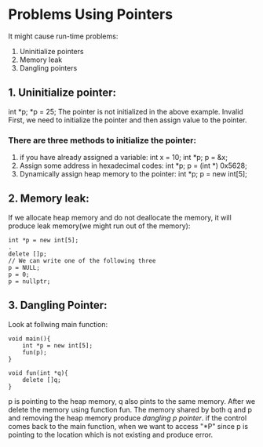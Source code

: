 # Problems Using Pointers
It might cause run-time problems:
1. Uninitialize pointers
2. Memory leak
3. Dangling pointers

## 1. Uninitialize pointer:
int *p;
*p = 25;
The pointer is not initialized in the above example. Invalid 
First, we need to initialize the pointer and then assign value to the pointer.

### There are three methods to initialize the pointer:
1. if you have already assigned a variable:
    int x = 10;
    int *p;
    p = &x;
2. Assign some address in hexadecimal codes:
    int *p;
    p = (int *) 0x5628;
3. Dynamically assign heap memory to the pointer:
    int *p;
    p = new int[5];

## 2. Memory leak:
If we allocate heap memory and  do not deallocate the memory, it will produce leak memory(we might run out of the memory):

    int *p = new int[5];
    .
    delete []p;
    // We can write one of the following three 
    p = NULL; 
    p = 0;
    p = nullptr;

## 3. Dangling Pointer:
Look at follwing main function:

    void main(){
        int *p = new int[5];
        fun(p);
    }

    void fun(int *q){
        delete []q;
    }
p is pointing to the heap memory, q also pints to the same memory. After we delete the memory using function fun. The memory shared by both q and p and removing the heap memory produce *dangling p pointer*. if the control comes back to the main function, when we want to access "*P" since p is pointing to the location which is not existing and produce error.


